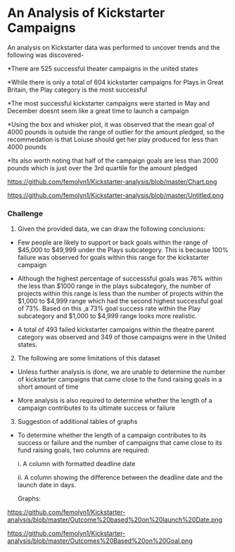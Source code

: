 # An Analysis of Kickstarter Campaigns
An analysis on Kickstarter data was performed  to uncover trends and the following was discovered- 

*There are 525 successful theater campaigns in the united states 

*While there is only a total of 604 kickstarter campaigns for Plays in Great Britain, the Play category is the most successful

*The most successful kickstarter campaigns were started in May and December doesnt seem like a great time to launch a campaign

*Using the box and whisker plot, it was observed that the mean goal of 4000 pounds is outside the range of outlier for the amount pledged, so the recommedation is that Loiuse should get her play produced for less than 4000 pounds

*Its also worth noting that half of the campaign goals are less than 2000 pounds which is just over the 3rd quartile for the amount pledged


https://github.com/femolyn1/Kickstarter-analysis/blob/master/Chart.png

https://github.com/femolyn1/Kickstarter-analysis/blob/master/Untitled.png

### Challenge
1. Given the provided data, we can draw the following conclusions:

* Few people are likely to support or back goals within the range of $45,000 to $49,999 under the Plays subcategory. This is because 100% failure was observed for goals within this range for the kickstarter campaign

* Although the highest percentage of successsful goals was 76% within the less than $1000 range in the plays subcategory, the number of projects within this range is less than the number of projects within the $1,000 to $4,999 range which had the second highest successful goal of 73%. Based on this ,a 73% goal success rate within the Play subcategory and $1,000 to $4,999 range looks more realistic.

* A total of 493 failed kickstarter campaigns  within the theatre parent category was observed and 349 of those campaigns were in the United states.

2. The following are some limitations of this dataset 

* Unless further analysis is done, we are unable to determine the number of kickstarter campaigns that came close to the fund raising goals in a short amount of time

* More analysis is also required to determine whether the length of a campaign contributes to its ultimate success or failure

3. Suggestion of additional tables of graphs

* To determine whether the length of a campaign contributes to its success or failure and the number of campaigns that came close to its fund raising goals, two columns are required:  

   i. A column with formatted deadline date 
   
   ii. A column showing the difference between the deadline date and the launch date in days.
   
   Graphs:

https://github.com/femolyn1/Kickstarter-analysis/blob/master/Outcome%20based%20on%20launch%20Date.png
   
   
https://github.com/femolyn1/Kickstarter-analysis/blob/master/Outcomes%20Based%20on%20Goal.png
   
   


